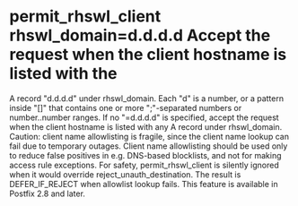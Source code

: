 # permit_rhswl_client rhswl_domain=d.d.d.d Accept the request when the client hostname is listed with the
A record "d.d.d.d" under rhswl_domain.  Each "d"
is a number, or a pattern inside "[]" that contains one or more
";"-separated numbers or number..number ranges. If no
"=d.d.d.d" is specified, accept the request when the client
hostname is listed with any A record under rhswl_domain.
 Caution: client name allowlisting is fragile, since the client
name lookup can fail due to temporary outages.  Client name
allowlisting should be used only to reduce false positives in e.g.
DNS-based blocklists, and not for making access rule exceptions.
 For safety, permit_rhswl_client is silently ignored when it
would override reject_unauth_destination.  The result is DEFER_IF_REJECT
when allowlist lookup fails.  This feature is available in Postfix
2.8 and later.  